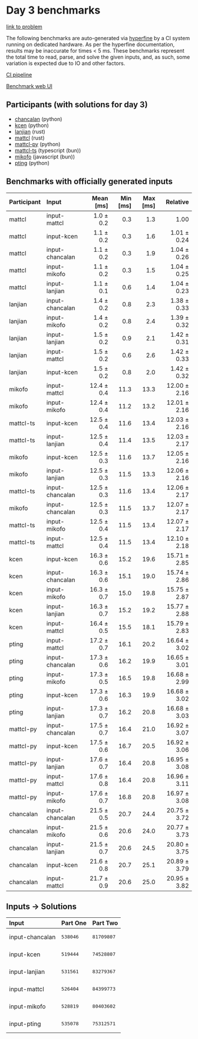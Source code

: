 # Day 3 benchmarks

[link to problem](https://adventofcode.com/2023/day/3)

The following benchmarks are auto-generated via
[hyperfine](https://github.com/sharkdp/hyperfine) by a CI system running on
dedicated hardware. As per the hyperfine documentation, results may be
inaccurate for times < 5 ms. These benchmarks represent the total time to read,
parse, and solve the given inputs, and, as such, some variation is expected due
to IO and other factors.

[CI pipeline](http://ci.papercode.net:8080/teams/main/pipelines/aoc2023)

[Benchmark web UI](https://aoc.ancalagon.black)


## Participants (with solutions for day 3)

- [chancalan](https://github.com/chancalan/aoc2023) (python)
- [kcen](https://github.com/kcen/aoc2023) (python)
- [lanjian](https://github.com/lanjian/aoc-2023) (rust)
- [mattcl](https://github.com/mattcl/aoc2023) (rust)
- [mattcl-py](https://github.com/mattcl/aoc2023-py) (python)
- [mattcl-ts](https://github.com/mattcl/aoc2023-js) (typescript (bun))
- [mikofo](https://github.com/mikofo/advent-of-code-2023) (javascript (bun))
- [pting](https://github.com/pting/aoc2023) (python)


## Benchmarks with officially generated inputs

| Participant | Input | Mean [ms] | Min [ms] | Max [ms] | Relative |
|:---|:---|---:|---:|---:|---:|
| mattcl | input-mattcl | 1.0 ± 0.2 | 0.3 | 1.3 | 1.00 |
| mattcl | input-kcen | 1.1 ± 0.2 | 0.3 | 1.6 | 1.01 ± 0.24 |
| mattcl | input-chancalan | 1.1 ± 0.2 | 0.3 | 1.9 | 1.04 ± 0.26 |
| mattcl | input-mikofo | 1.1 ± 0.2 | 0.3 | 1.5 | 1.04 ± 0.25 |
| mattcl | input-lanjian | 1.1 ± 0.1 | 0.6 | 1.4 | 1.04 ± 0.23 |
| lanjian | input-chancalan | 1.4 ± 0.2 | 0.8 | 2.3 | 1.38 ± 0.33 |
| lanjian | input-mikofo | 1.4 ± 0.2 | 0.8 | 2.4 | 1.39 ± 0.32 |
| lanjian | input-lanjian | 1.5 ± 0.2 | 0.9 | 2.1 | 1.42 ± 0.31 |
| lanjian | input-mattcl | 1.5 ± 0.2 | 0.6 | 2.6 | 1.42 ± 0.33 |
| lanjian | input-kcen | 1.5 ± 0.2 | 0.8 | 2.0 | 1.42 ± 0.32 |
| mikofo | input-mattcl | 12.4 ± 0.4 | 11.3 | 13.3 | 12.00 ± 2.16 |
| mikofo | input-mikofo | 12.4 ± 0.4 | 11.2 | 13.2 | 12.01 ± 2.16 |
| mattcl-ts | input-kcen | 12.5 ± 0.4 | 11.6 | 13.4 | 12.03 ± 2.16 |
| mattcl-ts | input-lanjian | 12.5 ± 0.4 | 11.4 | 13.5 | 12.03 ± 2.17 |
| mikofo | input-kcen | 12.5 ± 0.3 | 11.6 | 13.7 | 12.05 ± 2.16 |
| mikofo | input-lanjian | 12.5 ± 0.3 | 11.5 | 13.3 | 12.06 ± 2.16 |
| mattcl-ts | input-chancalan | 12.5 ± 0.3 | 11.6 | 13.4 | 12.06 ± 2.17 |
| mikofo | input-chancalan | 12.5 ± 0.3 | 11.5 | 13.7 | 12.07 ± 2.17 |
| mattcl-ts | input-mikofo | 12.5 ± 0.4 | 11.5 | 13.4 | 12.07 ± 2.17 |
| mattcl-ts | input-mattcl | 12.5 ± 0.4 | 11.5 | 13.4 | 12.10 ± 2.18 |
| kcen | input-kcen | 16.3 ± 0.6 | 15.2 | 19.6 | 15.71 ± 2.85 |
| kcen | input-chancalan | 16.3 ± 0.6 | 15.1 | 19.0 | 15.74 ± 2.86 |
| kcen | input-mikofo | 16.3 ± 0.7 | 15.0 | 19.8 | 15.75 ± 2.87 |
| kcen | input-lanjian | 16.3 ± 0.7 | 15.2 | 19.2 | 15.77 ± 2.88 |
| kcen | input-mattcl | 16.4 ± 0.5 | 15.5 | 18.1 | 15.79 ± 2.83 |
| pting | input-mattcl | 17.2 ± 0.7 | 16.1 | 20.2 | 16.64 ± 3.02 |
| pting | input-chancalan | 17.3 ± 0.6 | 16.2 | 19.9 | 16.65 ± 3.01 |
| pting | input-mikofo | 17.3 ± 0.5 | 16.5 | 19.8 | 16.68 ± 2.99 |
| pting | input-kcen | 17.3 ± 0.6 | 16.3 | 19.9 | 16.68 ± 3.02 |
| pting | input-lanjian | 17.3 ± 0.7 | 16.2 | 20.8 | 16.68 ± 3.03 |
| mattcl-py | input-chancalan | 17.5 ± 0.7 | 16.4 | 21.0 | 16.92 ± 3.07 |
| mattcl-py | input-kcen | 17.5 ± 0.6 | 16.7 | 20.5 | 16.92 ± 3.06 |
| mattcl-py | input-lanjian | 17.6 ± 0.7 | 16.4 | 20.8 | 16.95 ± 3.08 |
| mattcl-py | input-mattcl | 17.6 ± 0.8 | 16.4 | 20.8 | 16.96 ± 3.11 |
| mattcl-py | input-mikofo | 17.6 ± 0.7 | 16.8 | 20.8 | 16.97 ± 3.08 |
| chancalan | input-chancalan | 21.5 ± 0.5 | 20.7 | 24.4 | 20.75 ± 3.72 |
| chancalan | input-mikofo | 21.5 ± 0.6 | 20.6 | 24.0 | 20.77 ± 3.73 |
| chancalan | input-lanjian | 21.5 ± 0.7 | 20.6 | 24.5 | 20.80 ± 3.75 |
| chancalan | input-kcen | 21.6 ± 0.8 | 20.7 | 25.1 | 20.89 ± 3.79 |
| chancalan | input-mattcl | 21.7 ± 0.9 | 20.6 | 25.0 | 20.95 ± 3.82 |


## Inputs -> Solutions

| Input | Part One | Part Two |
|:---|:---|:---|
|input-chancalan|<pre>538046</pre>|<pre>81709807</pre>|
|input-kcen|<pre>519444</pre>|<pre>74528807</pre>|
|input-lanjian|<pre>531561</pre>|<pre>83279367</pre>|
|input-mattcl|<pre>526404</pre>|<pre>84399773</pre>|
|input-mikofo|<pre>528819</pre>|<pre>80403602</pre>|
|input-pting|<pre>535078</pre>|<pre>75312571</pre>|